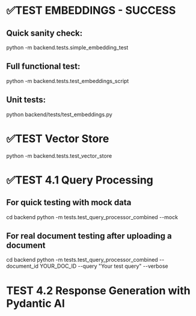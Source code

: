 
# ✅TEST EMBEDDINGS - SUCCESS

## Quick sanity check:
python -m backend.tests.simple_embedding_test

## Full functional test:
python -m backend.tests.test_embeddings_script

## Unit tests:
python backend/tests/test_embeddings.py

# ✅TEST Vector Store
python -m backend.tests.test_vector_store

# ✅TEST 4.1 Query Processing
## For quick testing with mock data
cd backend
python -m tests.test_query_processor_combined --mock

## For real document testing after uploading a document
cd backend
python -m tests.test_query_processor_combined --document_id YOUR_DOC_ID --query "Your test query" --verbose


# TEST 4.2 Response Generation with Pydantic AI